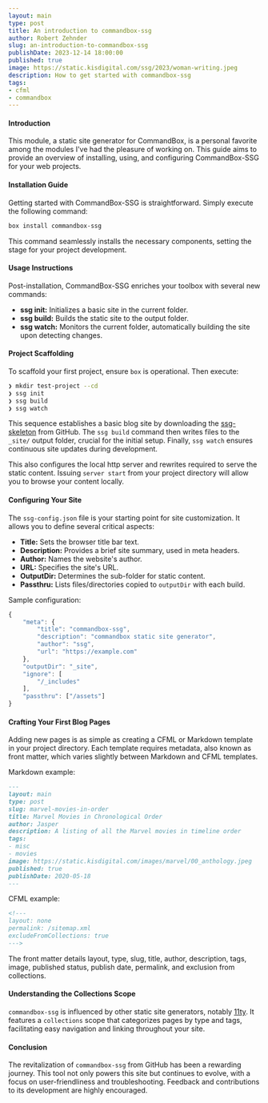 ```yaml
---
layout: main
type: post
title: An introduction to commandbox-ssg
author: Robert Zehnder
slug: an-introduction-to-commandbox-ssg
publishDate: 2023-12-14 18:00:00
published: true
image: https://static.kisdigital.com/ssg/2023/woman-writing.jpeg
description: How to get started with commandbox-ssg
tags:
- cfml
- commandbox
---
```

#### Introduction

This module, a static site generator for CommandBox, is a personal favorite among the modules I've had the pleasure of working on. This guide aims to provide an overview of installing, using, and configuring CommandBox-SSG for your web projects.

#### Installation Guide

Getting started with CommandBox-SSG is straightforward. Simply execute the following command:

```bash
box install commandbox-ssg
```

This command seamlessly installs the necessary components, setting the stage for your project development.

#### Usage Instructions

Post-installation, CommandBox-SSG enriches your toolbox with several new commands:

- **ssg init:** Initializes a basic site in the current folder.
- **ssg build:** Builds the static site to the output folder.
- **ssg watch:** Monitors the current folder, automatically building the site upon detecting changes.

#### Project Scaffolding

To scaffold your first project, ensure `box` is operational. Then execute:

```bash
❯ mkdir test-project --cd
❯ ssg init
❯ ssg build
❯ ssg watch
```

This sequence establishes a basic blog site by downloading the [ssg-skeleton](https://github.com/robertz/ssg-skeleton) from GitHub. The `ssg build` command then writes files to the `_site/` output folder, crucial for the initial setup. Finally, `ssg watch` ensures continuous site updates during development.

This also configures the local http server and rewrites required to serve the static content. Issuing `server start` from your project directory will allow you to browse your content locally.

#### Configuring Your Site

The `ssg-config.json` file is your starting point for site customization. It allows you to define several critical aspects:

- **Title:** Sets the browser title bar text.
- **Description:** Provides a brief site summary, used in meta headers.
- **Author:** Names the website's author.
- **URL:** Specifies the site's URL.
- **OutputDir:** Determines the sub-folder for static content.
- **Passthru:** Lists files/directories copied to `outputDir` with each build.

Sample configuration:

```js
{
	"meta": {
		"title": "commandbox-ssg",
		"description": "commandbox static site generator",
		"author": "ssg",
		"url": "https://example.com"
	},
	"outputDir": "_site",
	"ignore": [
        "/_includes"
	],
	"passthru": ["/assets"]
}
```

#### Crafting Your First Blog Pages

Adding new pages is as simple as creating a CFML or Markdown template in your project directory. Each template requires metadata, also known as front matter, which varies slightly between Markdown and CFML templates.

Markdown example:

```md
---
layout: main
type: post
slug: marvel-movies-in-order
title: Marvel Movies in Chronological Order
author: Jasper
description: A listing of all the Marvel movies in timeline order
tags:
- misc
- movies
image: https://static.kisdigital.com/images/marvel/00_anthology.jpeg
published: true
publishDate: 2020-05-18
---
```

CFML example:

```md
<!---
layout: none
permalink: /sitemap.xml
excludeFromCollections: true
--->
```

The front matter details layout, type, slug, title, author, description, tags, image, published status, publish date, permalink, and exclusion from collections.

#### Understanding the Collections Scope

`commandbox-ssg` is influenced by other static site generators, notably [11ty](https://11ty.dev). It features a `collections` scope that categorizes pages by type and tags, facilitating easy navigation and linking throughout your site.

#### Conclusion

The revitalization of `commandbox-ssg` from GitHub has been a rewarding journey. This tool not only powers this site but continues to evolve, with a focus on user-friendliness and troubleshooting. Feedback and contributions to its development are highly encouraged.